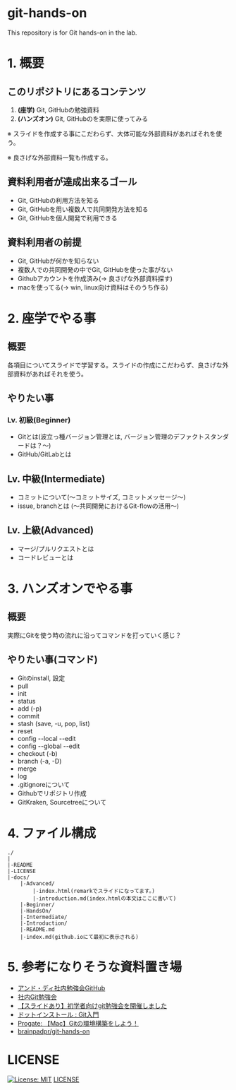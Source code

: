 # git-hands-on
This repository is for Git hands-on in the lab.

# 1. 概要
## このリポジトリにあるコンテンツ
1. __(座学)__ Git, GitHubの勉強資料
2. __(ハンズオン)__ Git, GitHubのを実際に使ってみる

※ スライドを作成する事にこだわらず、大体可能な外部資料があればそれを使う。

※ 良さげな外部資料一覧も作成する。

## 資料利用者が達成出来るゴール
- Git, GitHubの利用方法を知る
- Git, GitHubを用い複数人で共同開発方法を知る
- Git, GitHubを個人開発で利用できる

## 資料利用者の前提
- Git, GitHubが何かを知らない
- 複数人での共同開発の中でGit, GitHubを使った事がない
- Githubアカウントを作成済み(-> 良さげな外部資料探す)
- macを使ってる(-> win, linux向け資料はそのうち作る)

# 2. 座学でやる事
## 概要
各項目についてスライドで学習する。スライドの作成にこだわらず、良さげな外部資料があればそれを使う。
## やりたい事
### Lv. 初級(Beginner)
- Gitとは(波立っ種バージョン管理とは, バージョン管理のデファクトスタンダードは？～)
- GitHub/GitLabとは
## Lv. 中級(Intermediate)
- コミットについて(～コミットサイズ, コミットメッセージ～)
- issue, branchとは (～共同開発におけるGit-flowの活用～)

## Lv. 上級(Advanced)
- マージ/プルリクエストとは
- コードレビューとは

# 3. ハンズオンでやる事
## 概要
実際にGitを使う時の流れに沿ってコマンドを打っていく感じ？

## やりたい事(コマンド)
- Gitのinstall, 設定
- pull
- init
- status
- add (-p)
- commit
- stash (save, -u, pop, list)
- reset
- config --local --edit
- config --global --edit
- checkout (-b)
- branch (-a, -D)
- merge
- log
- .gitignoreについて
- Githubでリポジトリ作成
- GitKraken, Sourcetreeについて

# 4. ファイル構成
```
./
|
|-README
|-LICENSE
|-docs/
    |-Advanced/
        |-index.html(remarkでスライドになってます。)
        |-introduction.md(index.htmlの本文はここに書いて)
    |-Beginner/
    |-HandsOn/
    |-Intermediate/
    |-Introduction/
    |-README.md
    |-index.md(github.ioにて最初に表示される)
```

# 5. 参考になりそうな資料置き場
- [アンド・ディ社内勉強会GitHub](https://www.and-d.co.jp/wp-content/uploads/2020/02/アンド・ディ社内勉強会GitHub.pdf)
- [社内Git勉強会](https://qiita.com/rynkjm/items/5a6578c7b2b5f8698e6d)
- [【スライドあり】初学者向けgit勉強会を開催しました](https://www.infiniteloop.co.jp/blog/2016/02/torikore-git-1/)
- [ドットインストール : Git入門](https://dotinstall.com/lessons/basic_git)
- [Progate: 【Mac】Gitの環境構築をしよう！](https://prog-8.com/docs/git-env)
- [brainpadpr/git-hands-on](https://speakerdeck.com/brainpadpr/git-hands-on)
# LICENSE
[![License: MIT](https://img.shields.io/badge/License-MIT-yellow.svg)](https://opensource.org/licenses/MIT)
[LICENSE](https://github.com/haruu11113/git-hands-on/blob/main/LICENSE)
